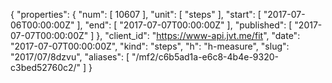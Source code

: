 {
  "properties": {
    "num": [
      10607
    ],
    "unit": [
      "steps"
    ],
    "start": [
      "2017-07-06T00:00:00Z"
    ],
    "end": [
      "2017-07-07T00:00:00Z"
    ],
    "published": [
      "2017-07-07T00:00:00Z"
    ]
  },
  "client_id": "https://www-api.jvt.me/fit",
  "date": "2017-07-07T00:00:00Z",
  "kind": "steps",
  "h": "h-measure",
  "slug": "2017/07/8dzvu",
  "aliases": [
    "/mf2/c6b5ad1a-e6c8-4b4e-9320-c3bed52760c2/"
  ]
}
